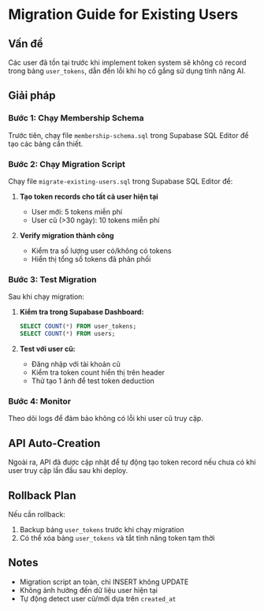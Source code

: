 # Migration Guide for Existing Users

## Vấn đề
Các user đã tồn tại trước khi implement token system sẽ không có record trong bảng `user_tokens`, dẫn đến lỗi khi họ cố gắng sử dụng tính năng AI.

## Giải pháp

### Bước 1: Chạy Membership Schema
Trước tiên, chạy file `membership-schema.sql` trong Supabase SQL Editor để tạo các bảng cần thiết.

### Bước 2: Chạy Migration Script
Chạy file `migrate-existing-users.sql` trong Supabase SQL Editor để:

1. **Tạo token records cho tất cả user hiện tại**
   - User mới: 5 tokens miễn phí
   - User cũ (>30 ngày): 10 tokens miễn phí

2. **Verify migration thành công**
   - Kiểm tra số lượng user có/không có tokens
   - Hiển thị tổng số tokens đã phân phối

### Bước 3: Test Migration
Sau khi chạy migration:

1. **Kiểm tra trong Supabase Dashboard:**
   ```sql
   SELECT COUNT(*) FROM user_tokens;
   SELECT COUNT(*) FROM users;
   ```

2. **Test với user cũ:**
   - Đăng nhập với tài khoản cũ
   - Kiểm tra token count hiển thị trên header
   - Thử tạo 1 ảnh để test token deduction

### Bước 4: Monitor
Theo dõi logs để đảm bảo không có lỗi khi user cũ truy cập.

## API Auto-Creation
Ngoài ra, API đã được cập nhật để tự động tạo token record nếu chưa có khi user truy cập lần đầu sau khi deploy.

## Rollback Plan
Nếu cần rollback:
1. Backup bảng `user_tokens` trước khi chạy migration
2. Có thể xóa bảng `user_tokens` và tắt tính năng token tạm thời

## Notes
- Migration script an toàn, chỉ INSERT không UPDATE
- Không ảnh hưởng đến dữ liệu user hiện tại
- Tự động detect user cũ/mới dựa trên `created_at`
